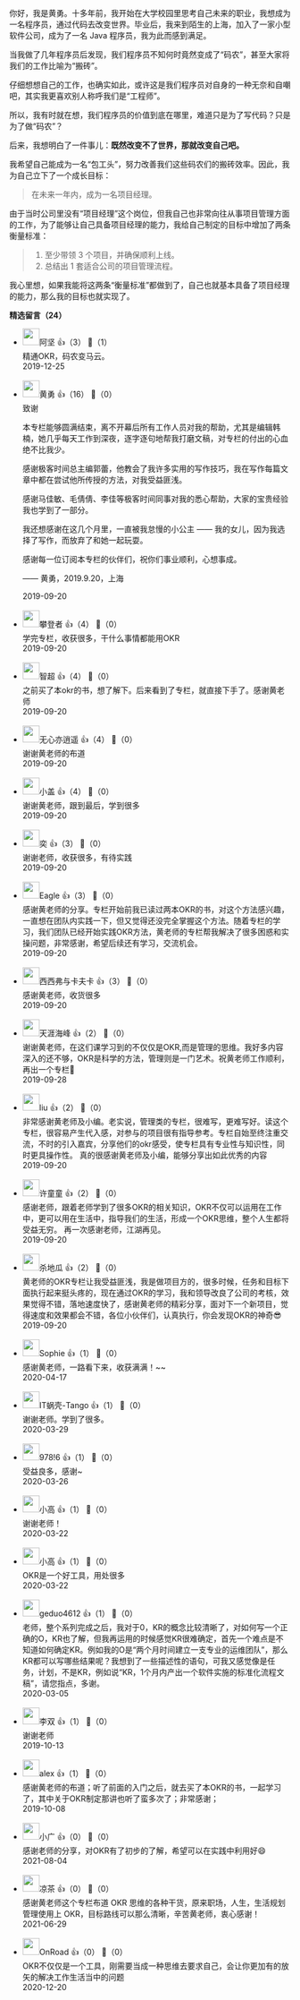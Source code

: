 你好，我是黄勇。十多年前，我开始在大学校园里思考自己未来的职业，我想成为一名程序员，通过代码去改变世界。毕业后，我来到陌生的上海，加入了一家小型软件公司，成为了一名 Java 程序员，我为此而感到满足。

当我做了几年程序员后发现，我们程序员不知何时竟然变成了“码农”，甚至大家将我们的工作比喻为“搬砖”。

仔细想想自己的工作，也确实如此，或许这是我们程序员对自身的一种无奈和自嘲吧，其实我更喜欢别人称呼我们是“工程师”。

所以，我有时就在想，我们程序员的价值到底在哪里，难道只是为了写代码？只是为了做“码农”？

后来，我想明白了一件事儿：**既然改变不了世界，那就改变自己吧。**

我希望自己能成为一名“包工头”，努力改善我们这些码农们的搬砖效率。因此，我为自己立下了一个成长目标：

> 在未来一年内，成为一名项目经理。

由于当时公司里没有“项目经理”这个岗位，但我自己也非常向往从事项目管理方面的工作，为了能够让自己具备项目经理的能力，我给自己制定的目标中增加了两条衡量标准：

> 1. 至少带领 3 个项目，并确保顺利上线。
> 2. 总结出 1 套适合公司的项目管理流程。

我心里想，如果我能将这两条“衡量标准”都做到了，自己也就基本具备了项目经理的能力，那么我的目标也就实现了。
<div><strong>精选留言（24）</strong></div><ul>
<li><img src="https://static001.geekbang.org/account/avatar/00/10/65/0b/3d1d3371.jpg" width="30px"><span>阿坚</span> 👍（3） 💬（1）<div>精通OKR，码农变马云。</div>2019-12-25</li><br/><li><img src="https://static001.geekbang.org/account/avatar/00/10/02/5c/13332f45.jpg" width="30px"><span>黄勇</span> 👍（16） 💬（0）<div>致谢

本专栏能够圆满结束，离不开幕后所有工作人员对我的帮助，尤其是编辑韩楠，她几乎每天工作到深夜，逐字逐句地帮我打磨文稿，对专栏的付出的心血绝不比我少。

感谢极客时间总主编郭蕾，他教会了我许多实用的写作技巧，我在写作每篇文章中都在尝试他所传授的方法，对我受益匪浅。

感谢马佳敏、毛倩倩、李佳等极客时间同事对我的悉心帮助，大家的宝贵经验我也学到了一部分。

我还想感谢在这几个月里，一直被我怠慢的小公主 —— 我的女儿，因为我选择了写作，而放弃了和她一起玩耍。

感谢每一位订阅本专栏的伙伴们，祝你们事业顺利，心想事成。

—— 黄勇，2019.9.20，上海</div>2019-09-20</li><br/><li><img src="https://static001.geekbang.org/account/avatar/00/10/65/75/9c0b9b5b.jpg" width="30px"><span>攀登者</span> 👍（4） 💬（0）<div>学完专栏，收获很多，干什么事情都能用OKR</div>2019-09-20</li><br/><li><img src="https://static001.geekbang.org/account/avatar/00/10/ef/09/209cb7ff.jpg" width="30px"><span>智超</span> 👍（4） 💬（0）<div>之前买了本okr的书，想了解下。后来看到了专栏，就直接下手了。感谢黄老师</div>2019-09-20</li><br/><li><img src="" width="30px"><span>无心亦逍遥</span> 👍（4） 💬（0）<div>谢谢黄老师的布道</div>2019-09-20</li><br/><li><img src="https://static001.geekbang.org/account/avatar/00/0f/44/19/28074c40.jpg" width="30px"><span>小盖</span> 👍（4） 💬（0）<div>谢谢黄老师，跟到最后，学到很多</div>2019-09-20</li><br/><li><img src="https://static001.geekbang.org/account/avatar/00/0f/57/4f/6fb51ff1.jpg" width="30px"><span>奕</span> 👍（3） 💬（0）<div>谢谢老师，收获很多，有待实践</div>2019-09-20</li><br/><li><img src="https://static001.geekbang.org/account/avatar/00/0f/ae/c4/0c427ad5.jpg" width="30px"><span>Eagle</span> 👍（3） 💬（0）<div>感谢黄老师的分享。专栏开始前我已读过两本OKR的书，对这个方法感兴趣，一直想在团队内实践一下，但又觉得还没完全掌握这个方法。随着专栏的学习，我们团队已经开始实践OKR方法，黄老师的专栏帮我解决了很多困惑和实操问题，非常感谢，希望后续还有学习，交流机会。</div>2019-09-20</li><br/><li><img src="https://static001.geekbang.org/account/avatar/00/0f/48/ee/96a7d638.jpg" width="30px"><span>西西弗与卡夫卡</span> 👍（3） 💬（0）<div>感谢黄老师，收货很多</div>2019-09-20</li><br/><li><img src="https://static001.geekbang.org/account/avatar/00/12/63/9f/a6edd37e.jpg" width="30px"><span>天涯海峰</span> 👍（2） 💬（0）<div>谢谢黄老师，在这们课学习到的不仅仅是OKR,而是管理的思维。我好多内容深入的还不够，OKR是科学的方法，管理则是一门艺术。祝黄老师工作顺利，再出一个专栏😬</div>2019-09-28</li><br/><li><img src="https://static001.geekbang.org/account/avatar/00/10/ed/9a/bbeec5bb.jpg" width="30px"><span>liu</span> 👍（2） 💬（0）<div>非常感谢黄老师及小编。老实说，管理类的专栏，很难写，更难写好。读这个专栏，很容易产生代入感，对参与的项目很有指导参考。专栏自始至终注重交流，不时的引入嘉宾，分享他们的okr感受，使专栏具有专业性与知识性，同时更具操作性。
真的很感谢黄老师及小编，能够分享出如此优秀的内容</div>2019-09-20</li><br/><li><img src="https://static001.geekbang.org/account/avatar/00/0f/4d/fd/0aa0e39f.jpg" width="30px"><span>许童童</span> 👍（2） 💬（0）<div>感谢老师，跟着老师学到了很多OKR的相关知识，OKR不仅可以运用在工作中，更可以用在生活中，指导我们的生活，形成一个OKR思维，整个人生都将受益无穷。
再一次感谢老师，江湖再见。</div>2019-09-20</li><br/><li><img src="https://static001.geekbang.org/account/avatar/00/18/2c/11/da135b7c.jpg" width="30px"><span>杀地瓜</span> 👍（2） 💬（0）<div>黄老师的OKR专栏让我受益匪浅，我是做项目方的，很多时候，任务和目标下面执行起来挺头疼的，现在通过OKR的学习，我和领导改良了公司的考核，效果觉得不错，落地速度快了，感谢黄老师的精彩分享，面对下一个新项目，觉得速度和效果都会不错，各位小伙伴们，认真执行，你会发现OKR的神奇😎</div>2019-09-20</li><br/><li><img src="https://static001.geekbang.org/account/avatar/00/18/41/a4/212e93a8.jpg" width="30px"><span>Sophie</span> 👍（1） 💬（0）<div>感谢黄老师，一路看下来，收获满满！~~</div>2020-04-17</li><br/><li><img src="https://static001.geekbang.org/account/avatar/00/0f/44/a4/7a45d979.jpg" width="30px"><span>IT蜗壳-Tango</span> 👍（1） 💬（0）<div>谢谢老师。学到了很多。</div>2020-03-29</li><br/><li><img src="https://static001.geekbang.org/account/avatar/00/11/78/21/e2b4c90c.jpg" width="30px"><span>978!6</span> 👍（1） 💬（0）<div>受益良多，感谢~ </div>2020-03-26</li><br/><li><img src="https://static001.geekbang.org/account/avatar/00/13/93/ec/985675c8.jpg" width="30px"><span>小高</span> 👍（1） 💬（0）<div>谢谢老师！</div>2020-03-22</li><br/><li><img src="https://static001.geekbang.org/account/avatar/00/13/93/ec/985675c8.jpg" width="30px"><span>小高</span> 👍（1） 💬（0）<div>OKR是一个好工具，用处很多</div>2020-03-22</li><br/><li><img src="https://static001.geekbang.org/account/avatar/00/10/f6/41/62ea275d.jpg" width="30px"><span>geduo4612</span> 👍（1） 💬（0）<div>老师，整个系列完成之后，我对于0，KR的概念比较清晰了，对如何写一个正确的O，KR也了解，但我再运用的时候感觉KR很难确定，首先一个难点是不知道如何确定KR。例如我的O是“两个月时间建立一支专业的运维团队”，那么KR都可以写哪些结果呢？我想到了一些描述性的语句，可我又感觉像是任务，计划，不是KR，例如说“KR，1个月内产出一个软件实施的标准化流程文稿”，请您指点，多谢。</div>2020-03-05</li><br/><li><img src="https://static001.geekbang.org/account/avatar/00/10/38/cf/f2c7d021.jpg" width="30px"><span>李双</span> 👍（1） 💬（0）<div>谢谢老师</div>2019-10-13</li><br/><li><img src="http://thirdwx.qlogo.cn/mmopen/vi_32/Q0j4TwGTfTI98sVPqp4B5YJU8Piao6ic4KeiaDGU0jMUrAqlNaUR4APfWMxkkNUA59O7z11sVQRg95gt3Mb6KTXIA/132" width="30px"><span>alex</span> 👍（1） 💬（0）<div>感谢黄老师的布道；听了前面的入门之后，就去买了本OKR的书，一起学习了，其中关于OKR制定那讲也听了蛮多次了；非常感谢；</div>2019-10-08</li><br/><li><img src="https://static001.geekbang.org/account/avatar/00/13/46/be/d3040f9e.jpg" width="30px"><span>小广</span> 👍（0） 💬（0）<div>感谢老师的分享，对OKR有了初步的了解，希望可以在实践中利用好😄</div>2021-08-04</li><br/><li><img src="https://static001.geekbang.org/account/avatar/00/0f/44/dc/63284499.jpg" width="30px"><span>凉茶</span> 👍（0） 💬（0）<div>感谢黄老师这个专栏布道 OKR 思维的各种干货，原来职场，人生，生活规划管理使用上 OKR，目标路线可以那么清晰，辛苦黄老师，衷心感谢！</div>2021-06-29</li><br/><li><img src="https://static001.geekbang.org/account/avatar/00/17/2f/a5/cd73655e.jpg" width="30px"><span>OnRoad</span> 👍（0） 💬（0）<div>OKR不仅仅是一个工具，刚需要当成一种思维去要求自己，会让你更加有的放矢的解决工作生活当中的问题</div>2020-12-20</li><br/>
</ul>